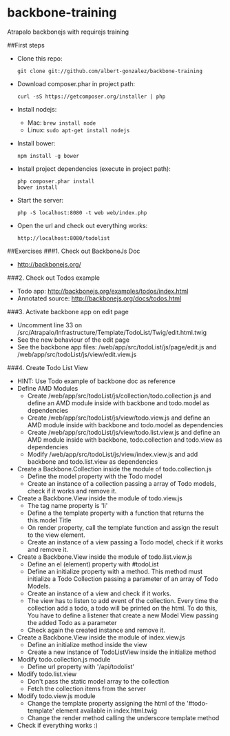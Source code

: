 backbone-training
=================

Atrapalo backbonejs with requirejs training

##First steps
* Clone this repo:

  `git clone git://github.com/albert-gonzalez/backbone-training`

* Download composer.phar in project path:

  `curl -sS https://getcomposer.org/installer | php`

* Install nodejs:

  * Mac: `brew install node`
  * Linux: `sudo apt-get install nodejs`

* Install bower:

  `npm install -g bower`

* Install project dependencies (execute in project path):
  ```
  php composer.phar install
  bower install
  ```
* Start the server:
  
  `php -S localhost:8080 -t web web/index.php`

* Open the url and check out everything works:

  `http://localhost:8080/todolist`
  
##Exercises
###1. Check out BackboneJs Doc
* http://backbonejs.org/

###2. Check out Todos example
* Todo app: http://backbonejs.org/examples/todos/index.html
* Annotated source: http://backbonejs.org/docs/todos.html

###3. Activate backbone app on edit page
* Uncomment line 33 on /src/Atrapalo/Infrastructure/Template/TodoList/Twig/edit.html.twig
* See the new behaviour of the edit page
* See the backbone app files: /web/app/src/todoList/js/page/edit.js and /web/app/src/todoList/js/view/edit.view.js

###4. Create Todo List View
* HINT: Use Todo example of backbone doc as reference
* Define AMD Modules
  * Create /web/app/src/todoList/js/collection/todo.collection.js and define an AMD module inside with backbone and todo.model as dependencies
  * Create /web/app/src/todoList/js/view/todo.view.js  and define an AMD module inside with backbone and todo.model as dependencies
  * Create /web/app/src/todoList/js/view/todo.list.view.js and define an AMD module inside with backbone, todo.collection  and todo.view as dependencies
  * Modify /web/app/src/todoList/js/view/index.view.js and add backbone and todo.list.view as dependencies
* Create a Backbone.Collection inside the module of todo.collection.js
  * Define the model property with the Todo model
  * Create an instance of a collection passing a array of Todo models, check if it works and remove it.
* Create a Backbone.View inside the module of todo.view.js
  * The tag name property is 'li'
  * Define a the template property with a function that returns the this.model Title
  * On render property, call the template function and assign the result to the view element.
  * Create an instance of a view passing a Todo model, check if it works and remove it.
* Create a Backbone.View inside the module of todo.list.view.js
  * Define an el (element) property with #todoList
  * Define an initialize property with a method. This method must initialize a Todo Collection passing a parameter of an array of Todo Models.
  * Create an instance of a view and check if it works.
  * The view has to listen to add event of the collection. Every time the collection add a todo, a todo will be printed on the html. To do this, You have to define a listener that create a new Model View passing the added Todo as a parameter
  * Check again the created instance and remove it. 
* Create a Backbone.View inside the module of index.view.js
  * Define an initialize method inside the view
  * Create a new instance of TodoListView inside the initialize method
* Modify todo.collection.js module
  * Define url property with '/api/todolist'
* Modify todo.list.view
  * Don't pass the static model array to the collection
  * Fetch the collection items from the server
* Modify todo.view.js module
  * Change the template property assigning the html of the '#todo-template' element available in index.html.twig
  * Change the render method calling the underscore template method
* Check if everything works :)
